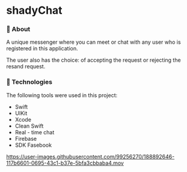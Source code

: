 # shadyChat


###  **🎯 About**

> 

A unique messenger where you can meet or chat with any user who is registered in this application.

The user also has the choice: of accepting the request or rejecting the resand request.

### **🚀 Technologies**

> 


The following tools were used in this project:

- Swift 
- UIKit 
- Xcode 
- Clean Swift
- Real - time chat
- Firebase  
- SDK Fasebook



https://user-images.githubusercontent.com/99256270/188892646-117b6601-0695-43c1-b37e-5bfa3cbbaba4.mov

